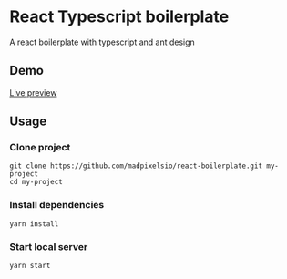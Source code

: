 # React Typescript boilerplate

A react boilerplate with typescript and ant design

## Demo

[Live preview](https://mp-react-boilerplate.herokuapp.com/)

## Usage

### Clone project

```
git clone https://github.com/madpixelsio/react-boilerplate.git my-project
cd my-project
```

### Install dependencies

```
yarn install
```

### Start local server

```
yarn start
```
